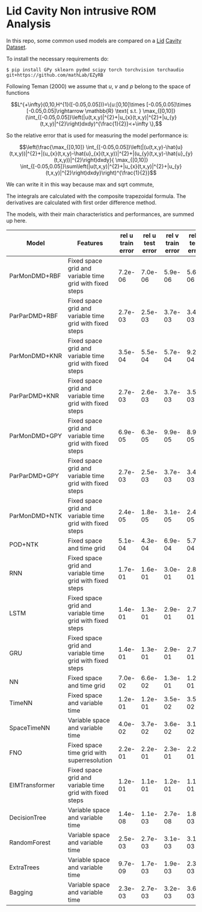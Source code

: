 # Lid Cavity Non intrusive ROM Analysis
In this repo, some common used models are compared on a [Lid](https://github.com/guglielmopadula/LidCavity) [Cavity](https://github.com/guglielmopadula/LidCavity) [Dataset](https://github.com/guglielmopadula/LidCavity).

To install the necessary requirements do:

    $ pip install GPy sklearn pydmd scipy torch torchvision torchaudio git+https://github.com/mathLab/EZyRB 


Following Teman (2000) we assume that $u$, $v$ and $p$ belong to the space of functions 
```math
L^{+\infty}(0,10,H^{1}([-0.05,0.05]))=\{u:[0,10]\times [-0.05,0.05]\times [-0.05,0.05]\rightarrow \mathbb{R} \text{ s.t. } \max_{[0,10]} (\int_{[-0.05,0.05]}\left(|u(t,x,y)|^{2}+|u_{x}(t,x,y)|^{2}+|u_{y}(t,x,y)|^{2}\right)dxdy)^{\frac{1}{2}}<+\infty \},
```



So the relative error that is used for measuring the model performance is:

```math
\left(\frac{\max_{[0,10]} \int_{[-0.05,0.05]}\left(|(u(t,x,y)-\hat{u}(t,x,y))|^{2}+|(u_{x}(t,x,y)-\hat{u}_{x}(t,x,y))|^{2}+|(u_{y}(t,x,y)-\hat{u}_{y}(t,x,y))|^{2}\right)dxdy}{ \max_{[0,10]} \int_{[-0.05,0.05]}\sum\left(|u(t,x,y)|^{2}+|u_{x}(t,x,y)|^{2}+|u_{y}(t,x,y)|^{2}\right)dxdy}\right)^{\frac{1}{2}}
```
We can write it in this way because max and sqrt commute,

The integrals are calculated with the composite trapezoidal formula.
The derivatives are calculated with first order difference method.

The models, with their main characteristics and 
performances, are summed up here.


|   Model      |         Features                                       |rel u train error|rel u test error|rel v train error|rel v test error|rel p train error|rel p test error| 
|--------------|--------------------------------------------------------|-----------------|----------------|-----------------|----------------|-----------------|----------------|
|ParMonDMD+RBF |Fixed space grid and variable time grid with fixed steps|7.2e-06          |7.0e-06         |5.9e-06          |5.6e-06         |2.1e-05          |2.7e-05         |
|ParParDMD+RBF |Fixed space grid and variable time grid with fixed steps|2.7e-03          |2.5e-03         |3.7e-03          |3.4e-03         |3.8e-03          |3.6e-03         |
|ParMonDMD+KNR |Fixed space grid and variable time grid with fixed steps|3.5e-04          |5.5e-04         |5.7e-04          |9.2e-04         |6.8e-05          |9.9e-04         |
|ParParDMD+KNR |Fixed space grid and variable time grid with fixed steps|2.7e-03          |2.6e-03         |3.7e-03          |3.5e-03         |4.0e-03          |3.8e-03         |
|ParMonDMD+GPY |Fixed space grid and variable time grid with fixed steps|6.9e-05          |6.3e-05         |9.9e-05          |8.9e-05         |2.3e-04          |2.3e-04         |
|ParParDMD+GPY |Fixed space grid and variable time grid with fixed steps|2.7e-03          |2.5e-03         |3.7e-03          |3.4e-03         |3.8e-03          |3.6e-03         |
|ParMonDMD+NTK |Fixed space grid and variable time grid with fixed steps|2.4e-05          |1.8e-05         |3.1e-05          |2.4e-05         |1.1e-04          |8.4e-05         |    
|POD+NTK       |Fixed space and time grid                               |5.1e-04          |4.3e-04         |6.9e-04          |5.7e-04         |2.5e-03          |2.5e-03         |
|RNN           |Fixed space grid and variable time grid with fixed steps|1.7e-01          |1.6e-01         |3.0e-01          |2.8e-01         |1.2e-01          |1.1e-01         |
|LSTM          |Fixed space grid and variable time grid with fixed steps|1.4e-01          |1.3e-01         |2.9e-01          |2.7e-01         |1.1e-01          |1.0e-01         |
|GRU           |Fixed space grid and variable time grid with fixed steps|1.4e-01          |1.3e-01         |2.9e-01          |2.7e-01         |6.6e-02          |5.9e-02         |
|NN            |Fixed space and time grid                               |7.0e-02          |6.6e-02         |1.3e-01          |1.2e-01         |1.3e-01          |1.3e-01         |
|TimeNN        |Fixed space and variable time                           |1.2e-01          |1.2e-01         |3.5e-02          |3.5e-02         |5.5e-02          |5.3e-02         | 
|SpaceTimeNN   |Variable space and variable time                        |4.0e-02          |3.7e-02         |3.6e-02          |3.1e-02         |3.4e-02          |2.6e-02         |
|FNO           |Fixed space time grid with superresolution              |2.2e-01          |2.2e-01         |2.3e-01          |2.2e-01         |3.0e-01          |2.9e-01         |
|EIMTransformer|Fixed space grid and variable time grid with fixed steps|1.2e-01          |1.1e-01         |1.2e-01          |1.1e-01         |1.9e-01          |1.9e-01         |
|DecisionTree  |Variable space and variable time                        |1.4e-08          |1.1e-03         |2.7e-08          |1.8e-03         |1.3e-07          |1.9e-03         |
|RandomForest  |Variable space and variable time                        |2.5e-03          |2.7e-03         |3.1e-03          |3.1e-03         |6.0e-03          |6.0e-03         |
|ExtraTrees    |Variable space and variable time                        |9.7e-09          |1.7e-03         |1.9e-03          |2.3e-03         |9.1e-08          |4.3e-03         |
|Bagging       |Variable space and variable time                        |2.3e-03          |2.7e-03         |3.2e-03          |3.6e-03         |5.9e-03          |6.9e-03         |
